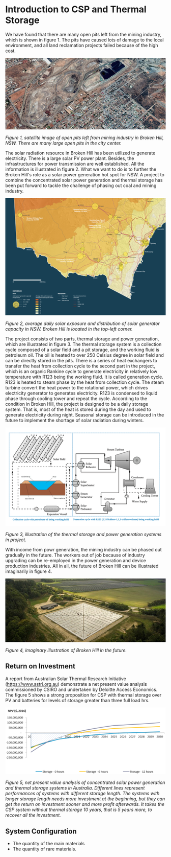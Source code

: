 
# Introduction to CSP and Thermal Storage

We have found that there are many open pits left from the mining industry, which is shown in figure 1. The pits have caused lots of damage to the local environment, and all land reclamation projects failed because of the high cost.

![Figure 1](../images/11.png)

_Figure 1, satellite image of open pits left from mining industry in Broken Hill, NSW. There are many large open pits in the city center._

The solar radiation resource in Broken Hill has been utilized to generate electricity. There is a large solar PV power plant. Besides, the infrastructures for power transmission are well established. All the information is illustrated in figure 2. What we want to do is to further the Broken Hill's role as a solar power generation hot spot for NSW. A project to combine the concentrated solar power generation and thermal storage has been put forward to tackle the challenge of phasing out coal and mining industry.

![Figure 2](../images/14.png)

_Figure 2, average daily solar exposure and distribution of solar generator capacity in NSW. Broken Hill is located in the top-left corner._

The project consists of two parts, thermal storage and power generation, which are illustrated in figure 3. The thermal storage system is a collection cycle composed of a solar field and a pit storage, and the working fluid is petroleum oil. The oil is heated to over 250 Celsius degree in solar field and can be directly stored in the pits. There is a series of heat exchangers to transfer the heat from collection cycle to the second part in the project, which is an organic Rankine cycle to generate electricity in relatively low temperature with R123 being the working fluid. It is called generation cycle. R123 is heated to steam phase by the heat from collection cycle. The steam turbine convert the heat power to the rotational power, which drives electricity generator to generates electricity. R123 is condensed to liquid phase through cooling tower and repeat the cycle. According to the condition in Broken Hill, the project is designed to be a daily storage system. That is, most of the heat is stored during the day and used to generate electricity during night. Seasonal storage can be introduced in the future to implement the shortage of solar radiation during winters.

![Figure 3](../images/17.png)

_Figure 3, illustration of the thermal storage and power generation systems in project._

With income from powr generation, the mining industry can be phased out gradually in the future. The workers out of job because of industry upgrading can be re-employed in the power generation and device production industries. All in all, the future of Broken Hill can be illustrated imaginarily in figure 4.

![Figure 4](../images/12.png)

_Figure 4, imaginary illustration of Broken Hill in the future._

## Return on Investment

A report from Australian Solar Thermal Research Initiative (<https://www.astri.org.au>) demonstrate a net present value analysis commissioned by CSIRO and undertaken by Deloitte Access Economics. The figure 5 shows a strong proposition for CSP with thermal storage over PV and batteries for levels of storage greater than three full load hrs.

![Figure 5](../images/19.png)

_Figure 5, net present value analysis of concentrated solar power generation and thermal storage systems in Australia. Different lines represent performances of systems with different storage length. The systems with longer storage length needs more investment at the beginning, but they can get the return on investment sooner and more profit afterwards. It takes the CSP system without thermal storage 10 years, that is 5 years more, to recover all the investment._

## System Configuration

- The quantity of the main materials
- The quantity of rare materials.
